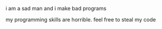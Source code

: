 i am a sad man and i make bad programs

my programming skills are horrible. feel free to steal my code


<!---
- 👋 Hi, I’m GitHub user @hloroforma.
- 👀 I’m interested in simple coding/programming, more specifically using HTML and CSS to create webpages that allow me to experiment.
- 🌱 I’m currently learning HTML and CSS. I want to start learning a new programming language soon - maybe Python or Ruby. But I like to start small. I'd like to work with Brainfuck one day. /j
- 💞️ I’m <b>not</b> looking to collaborate on anything, since that requires social interaction. And I really do not like social interaction.
- 📫 How to reach me ... well, I have a <a href="https://hloroforma.tumblr.com/">tumblr</a>, but that's about it.


hloroforma/hloroforma is a ✨ special ✨ repository because its `README.md` (this file) appears on your GitHub profile.
You can click the Preview link to take a look at your changes.
--->
